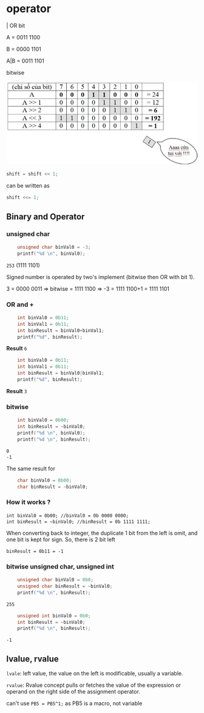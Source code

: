 # operator

| OR bit

A = 0011 1100

B = 0000 1101

A|B = 0011 1101

bitwise

![](bitwise.png)

```c
shift = shift << 1;
```
can be written as
```c
shift <<= 1;
```

## Binary and Operator

### unsigned char

```c
	unsigned char binVal0 = -3;
	printf("%d \n", binVal0);
```

``253`` (1111 1101)

Signed number is operated by two's implement (bitwise then OR with bit 1).

3 = 0000 0011 => bitwise = 1111 1100
=> -3 = 1111 1100+1 = 1111 1101

### OR and +

```c
	int binVal0 = 0b11;
	int binVal1 = 0b11;
	int binResult = binVal0+binVal1;
	printf("%d", binResult);
```	
**Result** ``6``

```c
	int binVal0 = 0b11;
	int binVal1 = 0b11;
	int binResult = binVal0|binVal1;
	printf("%d", binResult);
```
**Result** ``3``

### bitwise

```c
	int binVal0 = 0b00;
	int binResult = ~binVal0;
	printf("%d \n", binVal0);
	printf("%d \n", binResult);
```

```
0 
-1 
```

The same result for 

```c
	char binVal0 = 0b00;
	char binResult = ~binVal0;
```

### How it works ?

```
int binVal0 = 0b00; //binVal0 = 0b 0000 0000;
int binResult = ~binVal0; //binResult = 0b 1111 1111;
```

When converting back to integer, the duplicate 1 bit from the left is omit, and one bit is kept for sign. So, there is 2 bit left

```
binResult = 0b11 = -1
```

### bitwise unsigned char, unsigned int

```c
	unsigned char binVal0 = 0b0;
	unsigned char binResult = ~binVal0;
	printf("%d \n", binResult);
```	

```
255
```

```c
	unsigned int binVal0 = 0b0;
	int binResult = ~binVal0;
	printf("%d \n", binResult);
```	

```
-1
```

## lvalue, rvalue

``lvale``: left value, the value on the left is modificable, usually a variable.

``rvalue``: Rvalue concept pulls or fetches the value of the expression or operand on the right side of the assignment operator. 

can't use ``PB5 = PB5^1;`` as PB5 is a macro, not variable
